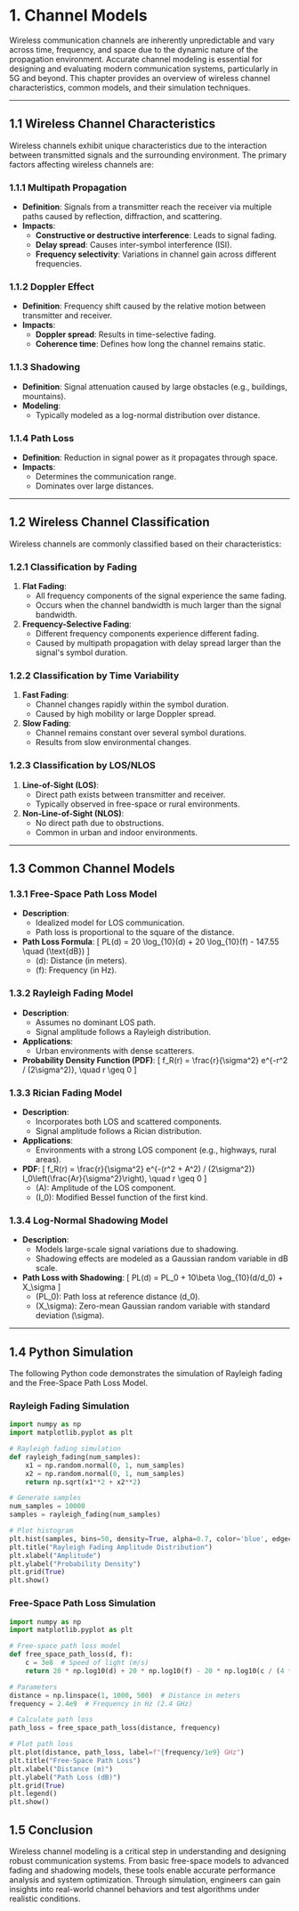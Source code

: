 # **1. Channel Models**

Wireless communication channels are inherently unpredictable and vary across time, frequency, and space due to the dynamic nature of the propagation environment. Accurate channel modeling is essential for designing and evaluating modern communication systems, particularly in 5G and beyond. This chapter provides an overview of wireless channel characteristics, common models, and their simulation techniques.

---

## **1.1 Wireless Channel Characteristics**
Wireless channels exhibit unique characteristics due to the interaction between transmitted signals and the surrounding environment. The primary factors affecting wireless channels are:

### **1.1.1 Multipath Propagation**
- **Definition**: Signals from a transmitter reach the receiver via multiple paths caused by reflection, diffraction, and scattering.
- **Impacts**:
  - **Constructive or destructive interference**: Leads to signal fading.
  - **Delay spread**: Causes inter-symbol interference (ISI).
  - **Frequency selectivity**: Variations in channel gain across different frequencies.

### **1.1.2 Doppler Effect**
- **Definition**: Frequency shift caused by the relative motion between transmitter and receiver.
- **Impacts**:
  - **Doppler spread**: Results in time-selective fading.
  - **Coherence time**: Defines how long the channel remains static.

### **1.1.3 Shadowing**
- **Definition**: Signal attenuation caused by large obstacles (e.g., buildings, mountains).
- **Modeling**:
  - Typically modeled as a log-normal distribution over distance.

### **1.1.4 Path Loss**
- **Definition**: Reduction in signal power as it propagates through space.
- **Impacts**:
  - Determines the communication range.
  - Dominates over large distances.

---

## **1.2 Wireless Channel Classification**
Wireless channels are commonly classified based on their characteristics:

### **1.2.1 Classification by Fading**
1. **Flat Fading**:
   - All frequency components of the signal experience the same fading.
   - Occurs when the channel bandwidth is much larger than the signal bandwidth.
2. **Frequency-Selective Fading**:
   - Different frequency components experience different fading.
   - Caused by multipath propagation with delay spread larger than the signal's symbol duration.

### **1.2.2 Classification by Time Variability**
1. **Fast Fading**:
   - Channel changes rapidly within the symbol duration.
   - Caused by high mobility or large Doppler spread.
2. **Slow Fading**:
   - Channel remains constant over several symbol durations.
   - Results from slow environmental changes.

### **1.2.3 Classification by LOS/NLOS**
1. **Line-of-Sight (LOS)**:
   - Direct path exists between transmitter and receiver.
   - Typically observed in free-space or rural environments.
2. **Non-Line-of-Sight (NLOS)**:
   - No direct path due to obstructions.
   - Common in urban and indoor environments.

---

## **1.3 Common Channel Models**
### **1.3.1 Free-Space Path Loss Model**
- **Description**:
  - Idealized model for LOS communication.
  - Path loss is proportional to the square of the distance.
- **Path Loss Formula**:
  \[
  PL(d) = 20 \log_{10}(d) + 20 \log_{10}(f) - 147.55 \quad (\text{dB})
  \]
  - \(d\): Distance (in meters).
  - \(f\): Frequency (in Hz).

### **1.3.2 Rayleigh Fading Model**
- **Description**:
  - Assumes no dominant LOS path.
  - Signal amplitude follows a Rayleigh distribution.
- **Applications**:
  - Urban environments with dense scatterers.
- **Probability Density Function (PDF)**:
  \[
  f_R(r) = \frac{r}{\sigma^2} e^{-r^2 / (2\sigma^2)}, \quad r \geq 0
  \]

### **1.3.3 Rician Fading Model**
- **Description**:
  - Incorporates both LOS and scattered components.
  - Signal amplitude follows a Rician distribution.
- **Applications**:
  - Environments with a strong LOS component (e.g., highways, rural areas).
- **PDF**:
  \[
  f_R(r) = \frac{r}{\sigma^2} e^{-(r^2 + A^2) / (2\sigma^2)} I_0\left(\frac{Ar}{\sigma^2}\right), \quad r \geq 0
  \]
  - \(A\): Amplitude of the LOS component.
  - \(I_0\): Modified Bessel function of the first kind.

### **1.3.4 Log-Normal Shadowing Model**
- **Description**:
  - Models large-scale signal variations due to shadowing.
  - Shadowing effects are modeled as a Gaussian random variable in dB scale.
- **Path Loss with Shadowing**:
  \[
  PL(d) = PL_0 + 10\beta \log_{10}(d/d_0) + X_\sigma
  \]
  - \(PL_0\): Path loss at reference distance \(d_0\).
  - \(X_\sigma\): Zero-mean Gaussian random variable with standard deviation \(\sigma\).

---

## **1.4 Python Simulation**
The following Python code demonstrates the simulation of Rayleigh fading and the Free-Space Path Loss Model.

### **Rayleigh Fading Simulation**
``` py
import numpy as np
import matplotlib.pyplot as plt

# Rayleigh fading simulation
def rayleigh_fading(num_samples):
    x1 = np.random.normal(0, 1, num_samples)
    x2 = np.random.normal(0, 1, num_samples)
    return np.sqrt(x1**2 + x2**2)

# Generate samples
num_samples = 10000
samples = rayleigh_fading(num_samples)

# Plot histogram
plt.hist(samples, bins=50, density=True, alpha=0.7, color='blue', edgecolor='black')
plt.title("Rayleigh Fading Amplitude Distribution")
plt.xlabel("Amplitude")
plt.ylabel("Probability Density")
plt.grid(True)
plt.show()
```

### **Free-Space Path Loss Simulation**
``` py
import numpy as np
import matplotlib.pyplot as plt

# Free-space path loss model
def free_space_path_loss(d, f):
    c = 3e8  # Speed of light (m/s)
    return 20 * np.log10(d) + 20 * np.log10(f) - 20 * np.log10(c / (4 * np.pi))

# Parameters
distance = np.linspace(1, 1000, 500)  # Distance in meters
frequency = 2.4e9  # Frequency in Hz (2.4 GHz)

# Calculate path loss
path_loss = free_space_path_loss(distance, frequency)

# Plot path loss
plt.plot(distance, path_loss, label=f"{frequency/1e9} GHz")
plt.title("Free-Space Path Loss")
plt.xlabel("Distance (m)")
plt.ylabel("Path Loss (dB)")
plt.grid(True)
plt.legend()
plt.show()
```

## **1.5 Conclusion**

Wireless channel modeling is a critical step in understanding and designing robust communication systems. From basic free-space models to advanced fading and shadowing models, these tools enable accurate performance analysis and system optimization. Through simulation, engineers can gain insights into real-world channel behaviors and test algorithms under realistic conditions.
